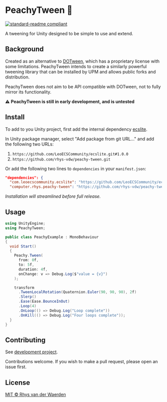 # PeachyTween :peach:

[![standard-readme compliant](https://img.shields.io/badge/readme%20style-standard-brightgreen.svg?style=flat-square)](https://github.com/RichardLitt/standard-readme)

A tweening for Unity designed to be simple to use and extend.

## Background

Created as an alternative to [DOTween](https://github.com/Demigiant/dotween/), which has a proprietary license with some limitations. PeachyTween intends to create a similarly powerful tweening library that can be installed by UPM and allows public forks and distribution.

PeachyTween does not aim to be API compatible with DOTween, not to fully mirror its functionality.

:warning: **PeachyTween is still in early development, and is untested**

## Install

To add to you Unity project, first add the internal dependency [ecslite](https://github.com/LeoECSCommunity/ecslite).

In Unity package manager, select "Add package from git URL..." and add the following two URLs:

1. `https://github.com/LeoECSCommunity/ecslite.git#1.0.0`
2. `https://github.com/rhys-vdw/peachy-tween.git`

Or add the following two lines to `dependencies` in your `manifest.json`:

```json
"dependencies": {
  "com.leoecscommunity.ecslite": "https://github.com/LeoECSCommunity/ecslite.git#1.0.0",
  "computer.rhys.peachy-tween": "https://github.com/rhys-vdw/peachy-tween.git",
```

_Installation will streamlined before full release._

## Usage

```cs
using UnityEngine;
using PeachyTween;

public class PeachyExample : MonoBehaviour
{
  void Start()
  {
    Peachy.Tween(
      from: 0f,
      to: 5f,
      duration: 4f,
      onChange: v => Debug.Log($"value = {v}")
    );

    transform
      .TweenLocalRotation(Quaternion.Euler(90, 90, 90), 2f)
      .Slerp()
      .Ease(Ease.BounceInOut)
      .Loop(4)
      .OnLoop(() => Debug.Log("Loop complete"))
      .OnKill(() => Debug.Log("Four loops complete"));
  }
}
```

## Contributing

See [development project](https://github.com/rhys-vdw/peachy-tween/projects/1).

Contributions welcome. If you wish to make a pull request, please open an issue first.

## License

[MIT © Rhys van der Waerden](LICENSE)